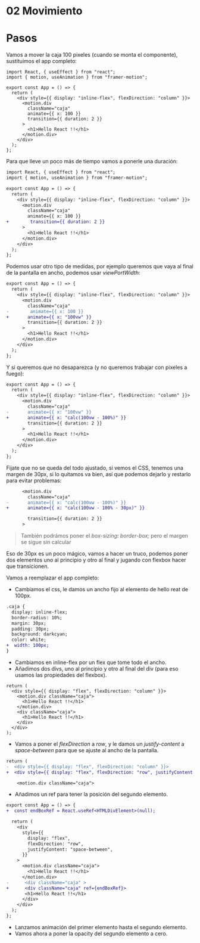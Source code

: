 # 02 Movimiento

# Pasos

Vamos a mover la caja 100 pixeles (cuando se monta el componente), sustituimos el app completo:

```tsx
import React, { useEffect } from "react";
import { motion, useAnimation } from "framer-motion";

export const App = () => {
  return (
    <div style={{ display: "inline-flex", flexDirection: "column" }}>
      <motion.div
        className="caja"
        animate={{ x: 100 }}
        transition={{ duration: 2 }}
      >
        <h1>Hello React !!</h1>
      </motion.div>
    </div>
  );
};
```

Para que lleve un poco más de tiempo vamos a ponerle una duración:

```diff
import React, { useEffect } from "react";
import { motion, useAnimation } from "framer-motion";

export const App = () => {
  return (
    <div style={{ display: "inline-flex", flexDirection: "column" }}>
      <motion.div
        className="caja"
        animate={{ x: 100 }}
+        transition={{ duration: 2 }}
      >
        <h1>Hello React !!</h1>
      </motion.div>
    </div>
  );
};
```

Podemos usar otro tipo de medidas, por ejemplo queremos que vaya al
final de la pantalla en ancho, podemos usar _viewPortWidth_:

```diff
export const App = () => {
  return (
    <div style={{ display: "inline-flex", flexDirection: "column" }}>
      <motion.div
        className="caja"
-        animate={{ x: 100 }}
+       animate={{ x: "100vw" }}
        transition={{ duration: 2 }}
      >
        <h1>Hello React !!</h1>
      </motion.div>
    </div>
  );
};
```

Y si queremos que no desaparezca (y no queremos trabajar con pixeles a
fuego):

```diff
export const App = () => {
  return (
    <div style={{ display: "inline-flex", flexDirection: "column" }}>
      <motion.div
        className="caja"
-       animate={{ x: "100vw" }}
+       animate={{ x: "calc(100vw - 100%)" }}
        transition={{ duration: 2 }}
      >
        <h1>Hello React !!</h1>
      </motion.div>
    </div>
  );
};
```

Fijate que no se queda del todo ajustado, si vemos el CSS, tenemos una
margen de 30px, si lo quitamos va bien, así que podemos dejarlo y restarlo para
evitar problemas:

```diff
      <motion.div
        className="caja"
-       animate={{ x: "calc(100vw - 100%)" }}
+       animate={{ x: "calc(100vw - 100% - 30px)" }}

        transition={{ duration: 2 }}
      >
```

> También podrámos poner el _box-sizing: border-box;_ pero el margen se
> sigue sin calcular

Eso de 30px es un poco mágico, vamos a hacer un truco, podemos poner
dos elementos uno al principio y otro al final y jugando con flexbox
hacer que transicionen.

Vamos a reemplazar el app completo:

- Cambiamos el css, le damos un ancho fijo al elemento de hello reat
  de 100px.

```diff
.caja {
  display: inline-flex;
  border-radius: 10%;
  margin: 30px;
  padding: 30px;
  background: darkcyan;
  color: white;
+  width: 100px;
}
```

- Cambiamos en inline-flex por un flex que tome todo el ancho.
- Añadimos dos divs, uno al principio y otro al final del div
  (para eso usamos las propiedades del flexbox).

```tsx
return (
  <div style={{ display: "flex", flexDirection: "column" }}>
    <motion.div className="caja">
      <h1>Hello React !!</h1>
    </motion.div>
    <div className="caja">
      <h1>Hello React !!</h1>
    </div>
  </div>
);
```

- Vamos a poner el _flexDirection_ a _row_, y le damos un _justify-content_
  a _space-between_ para que se ajuste al ancho de la pantalla.

```diff
return (
-  <div style={{ display: "flex", flexDirection: "column" }}>
+  <div style={{ display: "flex", flexDirection: "row", justifyContent: "space-between" }}>

    <motion.div className="caja">
```

- Añadimos un ref para tener la posición del segundo elemento.

```diff
export const App = () => {
+  const endBoxRef = React.useRef<HTMLDivElement>(null);

  return (
    <div
      style={{
        display: "flex",
        flexDirection: "row",
        justifyContent: "space-between",
      }}
    >
      <motion.div className="caja">
        <h1>Hello React !!</h1>
      </motion.div>
-      <div className="caja" >
+      <div className="caja" ref={endBoxRef}>
       <h1>Hello React !!</h1>
      </div>
    </div>
  );
};
```

- Lanzamos animación del primer elemento hasta el segundo elemento.
- Vamos ahora a poner la opacity del segundo elemento a cero.
